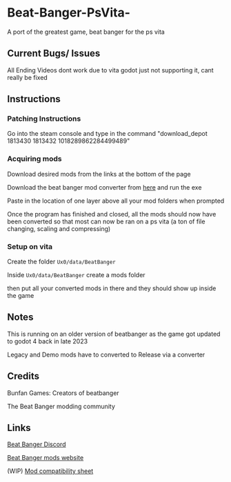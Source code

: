 # Beat-Banger-PsVita-
A port of the greatest game, beat banger for the ps vita



## Current Bugs/ Issues
All Ending Videos dont work due to vita godot just not supporting it, cant really be fixed


## Instructions 


### Patching Instructions

Go into the steam console and type in the command "download_depot 1813430 1813432 1018289862284499489"



### Acquiring mods

Download desired mods from the links at the bottom of the page

Download the beat banger mod converter from [here](https://github.com/masteroga101/Beat-Banger-Vita-mod-converter) and run the exe

Paste in the location of one layer above all your mod folders when prompted

Once the program has finished and closed, all the mods should now have been converted so that most can now be ran on a ps vita  (a ton of file changing, scaling and compressing) 



### Setup on vita

Create the folder  `Ux0/data/BeatBanger`

Inside `Ux0/data/BeatBanger` create a mods folder

then put all your converted mods in there and they should show up inside the game




## Notes

This is running on an older version of beatbanger as the game got updated to godot 4 back in late 2023

Legacy and Demo mods have to converted to Release via a converter 


## Credits
Bunfan Games: Creators of beatbanger

The Beat Banger modding community 

## Links

[Beat Banger Discord](https://discord.gg/beatbanger)

[Beat Banger mods website](https://mods.beatbanger.com/)

(WIP) [Mod compatibility sheet](https://docs.google.com/spreadsheets/d/1CTd_hSYfUu6HME95VpTPoaIcraqyYKCRfINEARivMIE/edit?usp=drivesdk)



